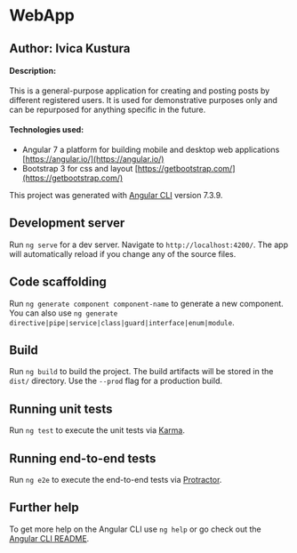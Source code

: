# WebApp

## Author: Ivica Kustura
#### Description: 
This is a general-purpose application for creating and posting posts by different registered users.
It is used for demonstrative purposes only and can be repurposed for anything specific in the future.
#### Technologies used:
* Angular 7 a platform for building mobile and desktop web applications [https://angular.io/](https://angular.io/)
* Bootstrap 3 for css and layout [https://getbootstrap.com/](https://getbootstrap.com/)
    
        
            
            

This project was generated with [Angular CLI](https://github.com/angular/angular-cli) version 7.3.9.

## Development server

Run `ng serve` for a dev server. Navigate to `http://localhost:4200/`. The app will automatically reload if you change any of the source files.

## Code scaffolding

Run `ng generate component component-name` to generate a new component. You can also use `ng generate directive|pipe|service|class|guard|interface|enum|module`.

## Build

Run `ng build` to build the project. The build artifacts will be stored in the `dist/` directory. Use the `--prod` flag for a production build.

## Running unit tests

Run `ng test` to execute the unit tests via [Karma](https://karma-runner.github.io).

## Running end-to-end tests

Run `ng e2e` to execute the end-to-end tests via [Protractor](http://www.protractortest.org/).

## Further help

To get more help on the Angular CLI use `ng help` or go check out the [Angular CLI README](https://github.com/angular/angular-cli/blob/master/README.md).
